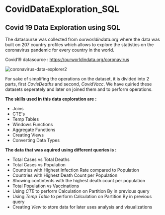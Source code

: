 # CovidDataExploration_SQL
## Covid 19 Data Exploration using SQL

The datasourse was collected from *ourworldindata.org* where the data was built on 207 country profiles which allows to explore the statistics on the coronavirus pandemic for every country in the world.

Covid19 datasource : https://ourworldindata.org/coronavirus

![coronavirus-data-explorer2](https://user-images.githubusercontent.com/63396845/124471839-fb9da400-ddba-11eb-8110-7edb508b9138.png)

For sake of simplifing the operations on the dataset, it is divided into 2 parts, first *CovisDeaths* and second, *CovidVacc*. We have quiried these datasets seperately and later on joined them and to perform operations.

**The skills used in this data exploration are :** 
* Joins 
* CTE's
* Temp Tables
* Windows Functions
* Aggregate Functions
* Creating Views
* Converting Data Types

**The data that was aquired using different queries is :**

* Total Cases vs Total Deaths
* Total Cases vs Population
* Countries with Highest Infection Rate compared to Population
* Countries with Highest Death Count per Population
* Showing contintents with the highest death count per population
* Total Population vs Vaccinations
* Using *CTE* to perform Calculation on Partition By in previous query
* Using *Temp Table* to perform Calculation on Partition By in previous query 
* Creating *View* to store data for later uses analysis and visualizations
